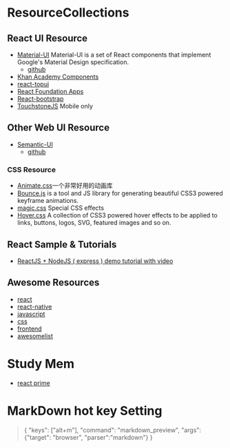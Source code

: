 # ResourceCollections
## React UI Resource
- [Material-UI](http://www.material-ui.com/)
 Material-UI is a set of React components that implement Google's Material Design specification.
    + [github](https://github.com/callemall/material-ui)
- [Khan Academy Components](http://khan.github.io/react-components/#blur-input)
- [react-topui](https://github.com/kjda/react-topui)
- [React Foundation Apps](http://webrafter.com/opensource/react-foundation-apps/install)
- [React-bootstrap](http://react-bootstrap.github.io/)
- [TouchstoneJS](http://touchstonejs.io/)
 Mobile only

## Other Web UI Resource
- [Semantic-UI](http://semantic-ui.com/)
    + [github](https://github.com/semantic-org/semantic-ui/)
### CSS Resource
- [Animate.css](https://github.com/daneden/animate.css)一个非常好用的动画库
- [Bounce.js](https://github.com/tictail/bounce.js) is a tool and JS library for generating beautiful CSS3 powered keyframe animations. 
- [magic.css](https://github.com/miniMAC/magic) Special CSS effects
- [Hover.css](https://github.com/IanLunn/Hover) A collection of CSS3 powered hover effects to be applied to links, buttons, logos, SVG, featured images and so on.



## React Sample & Tutorials
- [ReactJS + NodeJS ( express ) demo tutorial with video](https://github.com/DavidWells/isomorphic-react-example)


## Awesome Resources
- [react](https://github.com/enaqx/awesome-react#react-general-resources)
- [react-native](https://github.com/jondot/awesome-react-native)
- [javascript](https://github.com/sorrycc/awesome-javascript)
- [css](https://github.com/sotayamashita/awesome-css)
- [frontend](https://github.com/JingwenTian/awesome-frontend)
- [awesomelist](https://github.com/sindresorhus/awesome)

# Study Mem
- [react prime](https://github.com/mikechau/react-primer-draft)

# MarkDown hot key Setting
> { "keys": ["alt+m"], "command": "markdown_preview", "args": {"target": "browser", "parser":"markdown"} }
